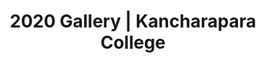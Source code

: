---
title: "2020 Gallery | Kancharapara College"
description: "2020 Gallery"
year: 2020

heading: "Year 2020"

layout: "gallery"
---